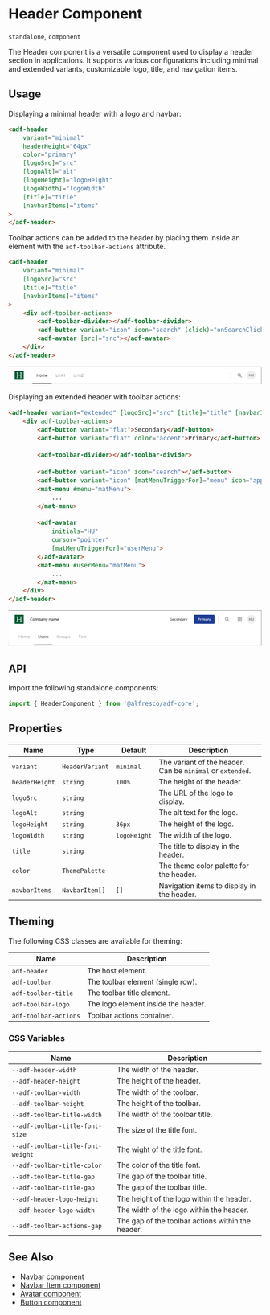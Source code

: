 # Header Component

`standalone`, `component`

The Header component is a versatile component used to display a header section in applications. It supports various configurations including minimal and extended variants, customizable logo, title, and navigation items.

## Usage

Displaying a minimal header with a logo and navbar:

```html
<adf-header
    variant="minimal"
    headerHeight="64px"
    color="primary"
    [logoSrc]="src"
    [logoAlt]="alt"
    [logoHeight]="logoHeight"
    [logoWidth]="logoWidth"
    [title]="title"
    [navbarItems]="items"
>
</adf-header>
```

Toolbar actions can be added to the header by placing them inside an element with the `adf-toolbar-actions` attribute.

```html
<adf-header
    variant="minimal"
    [logoSrc]="src"
    [title]="title"
    [navbarItems]="items"
>
    <div adf-toolbar-actions>
        <adf-toolbar-divider></adf-toolbar-divider>
        <adf-button variant="icon" icon="search" (click)="onSearchClick()"></adf-button>
        <adf-avatar [src]="src"></adf-avatar>
    </div>
</adf-header>
```

![adf-header-extended.png](docs-images/adf-header-minimal.png)

Displaying an extended header with toolbar actions:

```html
<adf-header variant="extended" [logoSrc]="src" [title]="title" [navbarItems]="items">
    <div adf-toolbar-actions>
        <adf-button variant="flat">Secondary</adf-button>
        <adf-button variant="flat" color="accent">Primary</adf-button>

        <adf-toolbar-divider></adf-toolbar-divider>

        <adf-button variant="icon" icon="search"></adf-button>
        <adf-button variant="icon" [matMenuTriggerFor]="menu" icon="apps"></adf-button>
        <mat-menu #menu="matMenu">
            ...
        </mat-menu>
        
        <adf-avatar
            initials="HU"
            cursor="pointer"
            [matMenuTriggerFor]="userMenu">
        </adf-avatar>
        <mat-menu #userMenu="matMenu">
            ...
        </mat-menu>
    </div>
</adf-header>
```

![adf-header-extended.png](docs-images/adf-header-extended.png)

## API

Import the following standalone components:

```typescript
import { HeaderComponent } from '@alfresco/adf-core';
```

## Properties

| Name           | Type            | Default      | Description                                                |
|----------------|-----------------|--------------|------------------------------------------------------------|
| `variant`      | `HeaderVariant` | `minimal`    | The variant of the header. Can be `minimal` or `extended`. |
| `headerHeight` | `string`        | `100%`       | The height of the header.                                  |
| `logoSrc`      | `string`        |              | The URL of the logo to display.                            |
| `logoAlt`      | `string`        |              | The alt text for the logo.                                 |
| `logoHeight`   | `string`        | `36px`       | The height of the logo.                                    |
| `logoWidth`    | `string`        | `logoHeight` | The width of the logo.                                     |
| `title`        | `string`        |              | The title to display in the header.                        |
| `color`        | `ThemePalette`  |              | The theme color palette for the header.                    |
| `navbarItems`  | `NavbarItem[]`  | `[]`         | Navigation items to display in the header.                 |

## Theming

The following CSS classes are available for theming:

| Name                  | Description                         |
|-----------------------|-------------------------------------|
| `adf-header`          | The host element.                   |
| `adf-toolbar`         | The toolbar element (single row).   |
| `adf-toolbar-title`   | The toolbar title element.          |
| `adf-toolbar-logo`    | The logo element inside the header. |
| `adf-toolbar-actions` | Toolbar actions container.          |

### CSS Variables

| Name                              | Description                                       |
|-----------------------------------|---------------------------------------------------|
| `--adf-header-width`              | The width of the header.                          |
| `--adf-header-height`             | The height of the header.                         |
| `--adf-toolbar-width`             | The width of the toolbar.                         |
| `--adf-toolbar-height`            | The height of the toolbar.                        |
| `--adf-toolbar-title-width`       | The width of the toolbar title.                   |
| `--adf-toolbar-title-font-size`   | The size of the title font.                       |
| `--adf-toolbar-title-font-weight` | The wight of the title font.                      |
| `--adf-toolbar-title-color`       | The color of the title font.                      |
| `--adf-toolbar-title-gap`         | The gap of the toolbar title.                     |
| `--adf-toolbar-title-gap`         | The gap of the toolbar title.                     |
| `--adf-header-logo-height`        | The height of the logo within the header.         |
| `--adf-header-logo-width`         | The width of the logo within the header.          |
| `--adf-toolbar-actions-gap`       | The gap of the toolbar actions within the header. |

## See Also

-   [Navbar component](./navbar/navbar.component.md)
-   [Navbar Item component](./navbar/navbar-item.component.md)
-   [Avatar component](../avatar/avatar.component.md)
-   [Button component](../button/button.component.md)
